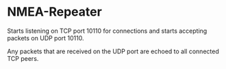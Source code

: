 # NMEA-Repeater

Starts listening on TCP port 10110 for connections and starts accepting packets on UDP port 10110.

Any packets that are received on the UDP port are echoed to all connected TCP peers.